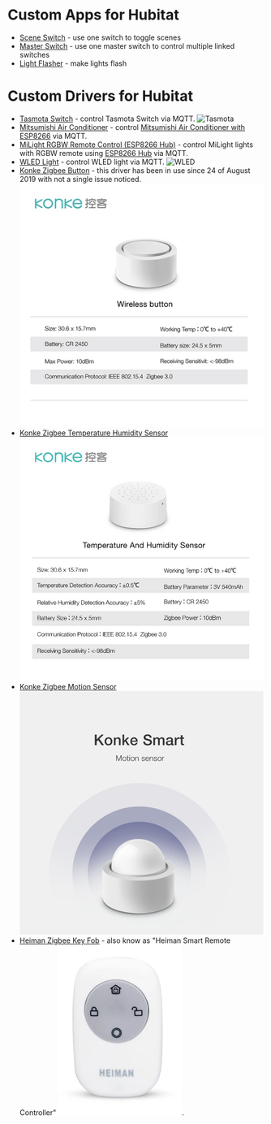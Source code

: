 # Custom Apps for Hubitat

* [Scene Switch](apps/scene-switch) - use one switch to toggle scenes
* [Master Switch](apps/master-switch) - use one master switch to control multiple linked switches
* [Light Flasher](apps/light-flasher) - make lights flash

# Custom Drivers for Hubitat

* [Tasmota Switch](drivers/tasmota-mqtt-switch.groovy) - control Tasmota Switch via MQTT. ![Tasmota](https://tasmota.github.io/docs/_media/logob.svg)
* [Mitsumishi Air Conditioner](drivers/mitsubishi-ac-mqtt.groovy) - control [Mitsumishi Air Conditioner with ESP8266](https://github.com/SwiCago/HeatPump) via MQTT.
* [MiLight RGBW Remote Control (ESP8266 Hub)](drivers/milight-mqtt-rgbw-remote.groovy) - control MiLight lights with RGBW remote using [ESP8266 Hub](https://github.com/sidoh/esp8266_milight_hub) via MQTT.
* [WLED Light](drivers/wled-light.groovy) - control WLED light via MQTT. ![WLED](https://raw.githubusercontent.com/Aircoookie/WLED/master/wled_logo.png)
* [Konke Zigbee Button](drivers/konke-zigbee-button.groovy) - this driver has been in use since 24 of August 2019 with not a single issue noticed. ![Konke Zigbee Button](./images/konke-zigbee-button.jpeg)
* [Konke Zigbee Temperature Humidity Sensor](drivers/konke-zigbee-temp-humidity-sensor.groovy) ![Konke Zigbee Button](./images/konke-zigbee-temp-humidity-sensor.jpg)
* [Konke Zigbee Motion Sensor](drivers/konke-zigbee-motion-sensor.groovy) ![Konke Zigbee Motion Sensor](./images/konke-zigbee-motion-sensor.jpg)
* [Heiman Zigbee Key Fob](drivers/heiman-zigbee-key-fob.groovy) - also know as "Heiman Smart Remote Controller" ![Heiman Zigbee Key Fob](./images/heiman-zigbee-key-fob.png).